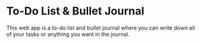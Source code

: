 # To-Do List & Bullet Journal
This web app is a to-do list and bullet journal where you can write down all of your tasks or anything you want in the journal.
